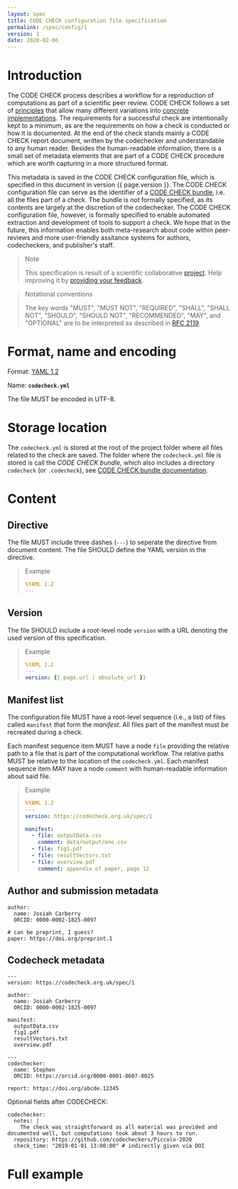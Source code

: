 ```yaml
---
layout: spec
title: CODE CHECK configuration file specification
permalink: /spec/config/1
version: 1
date: 2020-02-06
---
```


# Introduction

The CODE CHECK process describes a workflow for a reproduction of computations as part of a scientific peer review.
CODE CHECK follows a set of [principles](/) that allow many different variations into [concrete implementations](/process).
The requirements for a successful check are intentionally kept to a minimum, as are the requirements on how a check is conducted or how it is documented.
At the end of the check stands mainly a CODE CHECK report document, written by the codechecker and understandable to any human reader.
Besides the human-readable information, there is a small set of metadata elements that are part of a CODE CHECK procedure which are worth capturing in a more structured format.

This metadata is saved in the CODE CHECK configuration file, which is specified in this document in version {{ page.version }}.
The CODE CHECK configuration file can serve as the identifier of a [CODE CHECK bundle](), i.e. all the files part of a check.
The bundle is _not_ formally specified, as its contents are largely at the discretion of the codechecker.
The CODE CHECK configuration file, however, is formally specified to enable automated extraction and development of tools to support a check.
We hope that in the future, this information enables both meta-research about code within peer-reviews and more user-friendly assitance systems for authors, codecheckers, and publisher's staff.

> Note
>
> This specification is result of a scientific collaborative [project](/project).
Help improving it by [providing your feedback](https://github.com/codecheckers/discussion/).

> Notational conventions
>
> The key words "MUST", "MUST NOT", "REQUIRED", "SHALL", "SHALL NOT", "SHOULD", "SHOULD NOT", "RECOMMENDED", "MAY", and "OPTIONAL" are to be interpreted as described in [RFC 2119](https://tools.ietf.org/html/rfc2119).

# Format, name and encoding

Format: [YAML 1.2](https://yaml.org/spec/1.2/spec.html)

Name: **`codecheck.yml`**

The file MUST be encoded in UTF-8.

# Storage location

The `codecheck.yml` is stored at the root of the project folder where all files related to the check are saved.
The folder where the `codecheck.yml` file is stored is call the _CODE CHECK bundle_, which also includes a directory `codecheck` (or `.codecheck`), see [CODE CHECK bundle documentation]().

# Content

## Directive

The file MUST include three dashes (`---`) to seperate the directive from document content.
The file SHOULD define the YAML version in the directive.

> Example
> 
> ~~~yaml
> %YAML 1.2
> ---
> ~~~

## Version

The file SHOULD include a root-level node `version` with a URL denoting the used version of this specification.

> Example
> 
> ~~~yaml
> %YAML 1.2
> ---
> version: {{ page.url | absolute_url }}
> ~~~

## Manifest list

The configuration file MUST have a root-level sequence (i.e., a list) of files called `manifest` that form the _manifest_.
All files part of the manifest must be recreated during a check.

Each manifest sequence item MUST have a node `file` providing the relative path to a file that is part of the computational workflow.
The relative paths MUST be relative to the location of the `codecheck.yml`.
Each manifest sequence item MAY have a node `comment` with human-readable information about said file.

> Example
> 
> ~~~yaml
> %YAML 1.2
> ---
> version: https://codecheck.org.uk/spec/1
> 
> manifest:
>   - file: outputData.csv
>     comment: data/output/one.csv
>   - file: fig1.pdf
>   - file: resultVectors.txt
>   - file: overview.pdf
>     comment: appendix of paper, page 12
> ~~~

## Author and submission metadata

```
author:
  name: Josiah Carberry
  ORCID: 0000-0002-1825-0097
  
# can be preprint, I guess?
paper: https://doi.org/preprint.1
```

## Codecheck metadata

```
---
version: https://codecheck.org.uk/spec/1

author:
  name: Josiah Carberry
  ORCID: 0000-0002-1825-0097
  
manifest:
  outputData.csv
  fig1.pdf
  resultVectors.txt
  overview.pdf

---
codechecker:
  name: Stephen
  ORCID: https://orcid.org/0000-0001-8607-8025

report: https://doi.org/abcde.12345
```

Optional fields after CODECHECK:

```
codechecker:
  notes: |
    The check was straightforward as all material was provided and documented well, but computations took about 3 hours to run.
  repository: https://github.com/codecheckers/Piccolo-2020
  check_time: "2019-01-01 13:00:00" # indirectly given via DOI
```

# Full example

